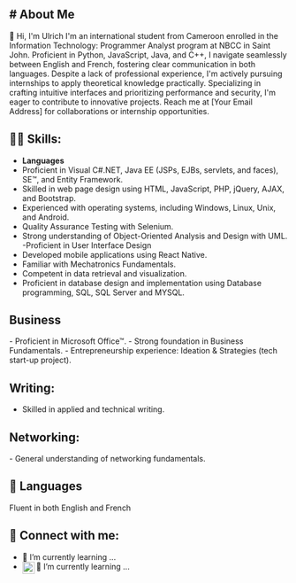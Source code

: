 <h2># About Me</h2>

👋 Hi, I'm Ulrich  I'm an international student from Cameroon enrolled in the Information Technology: Programmer Analyst program at NBCC in Saint John. Proficient in Python, JavaScript, Java, and C++, I navigate seamlessly between English and French, fostering clear communication in both languages. Despite a lack of professional experience, I'm actively pursuing internships to apply theoretical knowledge practically. Specializing in crafting intuitive interfaces and prioritizing performance and security, I'm eager to contribute to innovative projects. Reach me at [Your Email Address] for collaborations or internship opportunities.

<h2>👨‍💻 Skills:</h2>

- <b>Languages</b>
 - Proficient in Visual C#.NET, Java EE (JSPs, EJBs, servlets, and faces), SE™, and
Entity Framework.
- Skilled in web page design using HTML, JavaScript, PHP, jQuery, AJAX, and
Bootstrap.
- Experienced with operating systems, including Windows, Linux, Unix, and
Android.
- Quality Assurance Testing with Selenium.
- Strong understanding of Object-Oriented Analysis and Design with UML.
-Proficient in User Interface Design
- Developed mobile applications using React Native.
- Familiar with Mechatronics Fundamentals.
- Competent in data retrieval and visualization.
- Proficient in database design and implementation using Database
programming, SQL, SQL Server and MYSQL.
<h2>Business</h2>
- Proficient in Microsoft Office™.
- Strong foundation in Business Fundamentals.
- Entrepreneurship experience: Ideation & Strategies (tech start-up project).
<h2>Writing:</h2>

- Skilled in applied and technical writing.
<h2>Networking:</h2>
- General understanding of networking fundamentals.
<h2>📖 Languages</h2>
Fluent in both English and French

<h2> 🤳 Connect with me:</h2>

- 🌱 I’m currently learning ...
- 🌱 I’m currently learning ...
[<img align="left" alt="JoshMadakor | LinkedIn" width="22px" src="linkedin.com/in/yann-madonfa-b549a2220" />][linkedin]



[linkedin]: https://linkedin.com/in/joshmadakor

<!--

Here are some ideas to get you started:

- 🔭 I’m currently working on ...
- 👯 I’m looking to collaborate on ...
- 🤔 I’m looking for help with ...
- 💬 Ask me about ...
- 📫 How to reach me: ...
- 😄 Pronouns: ...
- ⚡ Fun fact: ...
-->

